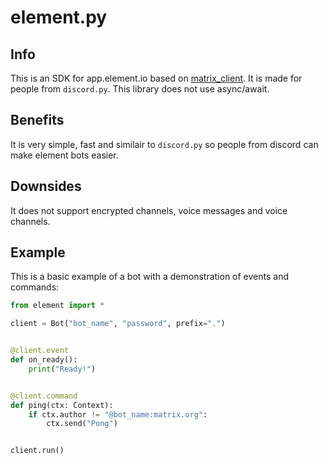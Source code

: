 # element.py
## Info
This is an SDK for app.element.io based on [matrix_client](https://github.com/matrix-org/matrix-python-sdk/tree/master). It is made for people from `discord.py`. This library does not use async/await.
## Benefits
It is very simple, fast and similair to `discord.py` so people from discord can make element bots easier.
## Downsides
It does not support encrypted channels, voice messages and voice channels.
## Example
This is a basic example of a bot with a demonstration of events and commands:
```py
from element import *

client = Bot("bot_name", "password", prefix=".")


@client.event
def on_ready():
    print("Ready!")


@client.command
def ping(ctx: Context):
    if ctx.author != "@bot_name:matrix.org":
        ctx.send("Pong")


client.run()

```
